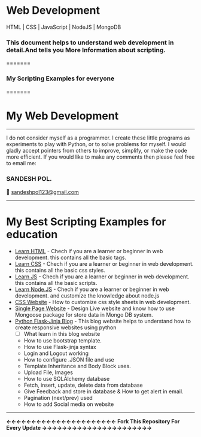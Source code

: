 # <b>Web Development</b>
HTML | CSS | JavaScript | NodeJS | MongoDB
<h3>This document helps to understand web development in detail.And tells you More Information about scripting.</h3>
=======
<h3>My Scripting Examples for everyone </h3>
=======

# My Web Development
<hr>
I do not consider myself as a programmer. I create these little programs as experiments to play with Python, or to solve problems for myself. 
I would gladly accept pointers from others to improve, simplify, or make the code more efficient. If you would like to make any comments then please feel free to email me:

<h3><b>SANDESH POL.</b></h3>

:email: sandeshpol123@gmail.com
<hr>

# My Best Scripting Examples for education 

- [Learn HTML](https://github.com/codewithsandy/WEB_Development/tree/master/Basic_Html) - Chech if you are a learner or beginner in web development. this contains all the basic tags.
- [Learn CSS](https://github.com/codewithsandy/WEB_Development/tree/master/Basic_CSS) - Chech if you are a learner or beginner in web development. this contains all the basic css styles.
- [Learn JS](https://github.com/codewithsandy/WEB_Development/tree/master/Basic-JavaScript) - Chech if you are a learner or beginner in web development. this contains all the basic scripts.
- [Learn Node.JS](https://github.com/codewithsandy/WEB_Development/tree/master/Basic%20Node.JS) - Chech if you are a learner or beginner in web development. and customize the knowledge about node.js
- [CSS Website](https://github.com/codewithsandy/WEB_Development/tree/master/Simple%20CSS%20Design) - How to customize css style sheets in web development.
- [Single Page Website](https://github.com/codewithsandy/WEB_Development/tree/master/Mini%20Website) - Design Live website and know how to use Mongoose package for store data in Mongo DB system.
- [Python Flask-Jinja Blog](https://github.com/codewithsandy/WEB_Development/tree/master/Flask%20Blog%20Site) - This blog website helps to understand how to create responsive websites using python
   - [ ] What learn in this blog website
    - How to use bootstrap template.
    - How to use Flask-jinja syntax
    - Login and Logout working
    - How to configure .JSON file and use
    - Template Inheritance and Body Block uses.
    - Upload File, Images
    - How to use SQLAlchemy database
    - Fetch, insert, update, delete data from database
    - Give Feedback and store in database & How to get alert in email.
    - Pagination (next/prev) used
    - How to add Social media on website

<hr>

<b>&larr;&larr;&larr;&larr;&larr;&larr;&larr;&larr;&larr;&larr;&larr;&larr;&larr;&larr;&larr;&larr;&larr;&larr;&larr;&larr;&larr;&larr; Fork This Repository For Every Update &rarr;&rarr;&rarr;&rarr;&rarr;&rarr;&rarr;&rarr;&rarr;&rarr;&rarr;&rarr;&rarr;&rarr;&rarr;&rarr;&rarr;&rarr;&rarr;&rarr;&rarr;&rarr; </b>

